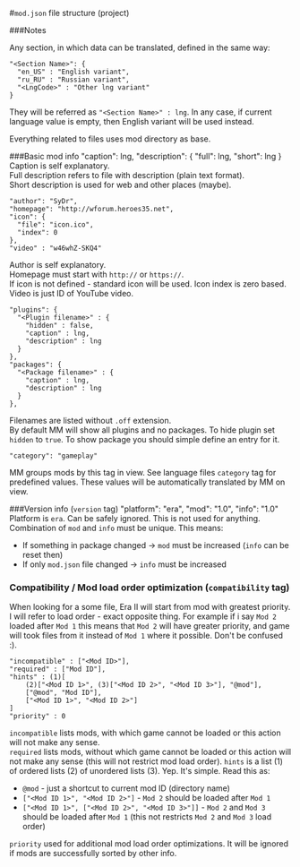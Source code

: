 #`mod.json` file structure (project)

###Notes

Any section, in which data can be translated, defined in the same way:

    "<Section Name>": {
      "en_US" : "English variant",
      "ru_RU" : "Russian variant",
      "<LngCode>" : "Other lng variant"
    }
They will be referred as `"<Section Name>" : lng`.
In any case, if current language value is empty, then English variant will be used instead.

Everything related to files uses mod directory as base.

###Basic mod info
    "caption": lng,
    "description": {
       "full": lng,
       "short": lng
    }
Caption is self explanatory.  
Full description refers to file with description (plain text format).  
Short description is used for web and other places (maybe).

    "author": "SyDr",
    "homepage": "http://wforum.heroes35.net",  
    "icon": {
      "file": "icon.ico",
      "index": 0
    },
    "video" : "w46whZ-SKQ4"
Author is self explanatory.  
Homepage must start with `http://` or `https://`.  
If icon is not defined - standard icon will be used. Icon index is zero based.  
Video is just ID of YouTube video.

    "plugins": {
      "<Plugin filename>" : {
        "hidden" : false,
        "caption" : lng,
        "description" : lng
      }
    },
    "packages": {
      "<Package filename>" : {
        "caption" : lng,
        "description" : lng
      }
    },
Filenames are listed without `.off` extension.  
By default MM will show all plugins and no packages. To hide plugin set `hidden` to `true`. To show package you should simple define an entry for it.

    "category": "gameplay"
MM groups mods by this tag in view. See language files `category` tag for predefined values. These values will be automatically translated by MM on view.

###Version info (`version` tag)
    "platform": "era",
    "mod": "1.0",
    "info": "1.0"
Platform is `era`. Can be safely ignored. This is not used for anything.
Combination of `mod` and `info` must be unique. This means:
  
* If something in package changed -> `mod` must be increased (`info` can be reset then)
* If only `mod.json` file changed -> `info` must be increased

### Compatibility / Mod load order optimization (`compatibility` tag)
When looking for a some file, Era II will start from mod with greatest priority. I will refer to load order - exact opposite thing. For example if i say `Mod 2` loaded after `Mod 1` this means that `Mod 2` will have greater priority, and game will took files from it instead of `Mod 1` where it possible. Don't be confused :).

    "incompatible" : ["<Mod ID>"],
    "required" : ["Mod ID"],
    "hints" : (1)[
        (2)["<Mod ID 1>", (3)["<Mod ID 2>", "<Mod ID 3>"], "@mod"],
        ["@mod", "Mod ID"],
        ["<Mod ID 1>", "<Mod ID 2>"]
    ]    
    "priority" : 0
`incompatible` lists mods, with which game cannot be loaded or this action will not make any sense.  
`required` lists mods, without which game cannot be loaded or this action will not make any sense (this will not restrict mod load order).
`hints` is a list (1) of ordered lists (2) of unordered lists (3). Yep. It's simple. Read this as:

 * `@mod` - just a shortcut to current mod ID (directory name)
 * `["<Mod ID 1>", "<Mod ID 2>"]` - `Mod 2` should be loaded after `Mod 1`
 * `["<Mod ID 1>", ["<Mod ID 2>", "<Mod ID 3>"]]` - `Mod 2` and `Mod 3` should be loaded after `Mod 1` (this not restricts `Mod 2` and `Mod 3` load order)

`priority` used for additional mod load order optimizations. It will be ignored if mods are successfully sorted by other info.
